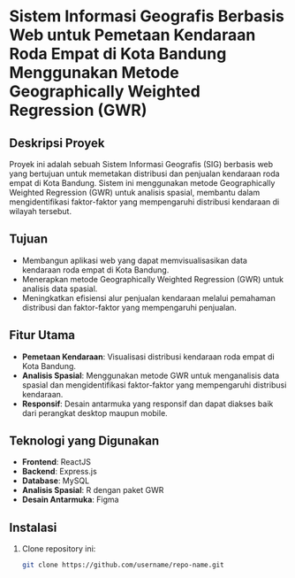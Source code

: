 # Sistem Informasi Geografis Berbasis Web untuk Pemetaan Kendaraan Roda Empat di Kota Bandung Menggunakan Metode Geographically Weighted Regression (GWR)

## Deskripsi Proyek

Proyek ini adalah sebuah Sistem Informasi Geografis (SIG) berbasis web yang bertujuan untuk memetakan distribusi dan penjualan kendaraan roda empat di Kota Bandung. Sistem ini menggunakan metode Geographically Weighted Regression (GWR) untuk analisis spasial, membantu dalam mengidentifikasi faktor-faktor yang mempengaruhi distribusi kendaraan di wilayah tersebut.

## Tujuan

- Membangun aplikasi web yang dapat memvisualisasikan data kendaraan roda empat di Kota Bandung.
- Menerapkan metode Geographically Weighted Regression (GWR) untuk analisis data spasial.
- Meningkatkan efisiensi alur penjualan kendaraan melalui pemahaman distribusi dan faktor-faktor yang mempengaruhi penjualan.

## Fitur Utama

- **Pemetaan Kendaraan**: Visualisasi distribusi kendaraan roda empat di Kota Bandung.
- **Analisis Spasial**: Menggunakan metode GWR untuk menganalisis data spasial dan mengidentifikasi faktor-faktor yang mempengaruhi distribusi kendaraan.
- **Responsif**: Desain antarmuka yang responsif dan dapat diakses baik dari perangkat desktop maupun mobile.

## Teknologi yang Digunakan

- **Frontend**: ReactJS
- **Backend**: Express.js
- **Database**: MySQL
- **Analisis Spasial**: R dengan paket GWR
- **Desain Antarmuka**: Figma

## Instalasi

1. Clone repository ini:
   ```bash
   git clone https://github.com/username/repo-name.git
